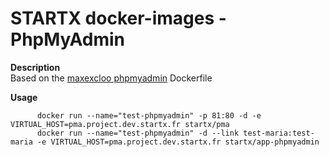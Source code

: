 STARTX docker-images - PhpMyAdmin
=================================

**Description**  
Based on the [maxexcloo phpmyadmin](https://github.com/maxexcloo/Docker) Dockerfile

**Usage**  

          docker run --name="test-phpmyadmin" -p 81:80 -d -e VIRTUAL_HOST=pma.project.dev.startx.fr startx/pma
          docker run --name="test-phpmyadmin" -d --link test-maria:test-maria -e VIRTUAL_HOST=pma.project.dev.startx.fr startx/app-phpmyadmin
